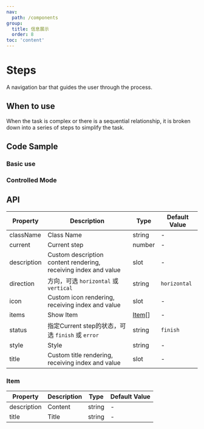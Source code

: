```yaml
---
nav:
  path: /components
group:
  title: 信息展示
  order: 8
toc: 'content'
---
```


# Steps

<!-- <code src="../../docs/components/compatibility.tsx" inline="true"></code> -->

A navigation bar that guides the user through the process.

## When to use

When the task is complex or there is a sequential relationship, it is broken down into a series of steps to simplify the task.

## Code Sample

### Basic use

<code src='../../demo/pages/Steps/index'></code>

### Controlled Mode

<!-- <code src='pages/StepsControl/index'></code> -->

## API

| Property        | Description                               | Type        | Default Value           |
| ----------- | ---------------------------------- | ----------- | ---------------- |
| className   | Class Name                               | string      | -                |
| current     | Current step                           | number      | -                |
| description | Custom description content rendering, receiving index and value | slot        | -                |
| direction   | 方向，可选 `horizontal` 或 `vertical` | string      | `horizontal`     |
| icon        | Custom icon rendering, receiving index and value | slot        | -                |
| items       | Show Item                             | [Item](#item)[] | -                |
| status      | 指定Current step的状态，可选 `finish` 或 `error` | string      | `finish`         |
| style       | Style                               | string      | -                |
| title       | Custom title rendering, receiving index and value | slot        | -                |

### Item

| Property        | Description   | Type   | Default Value   |
| ----------- | ------ | ------ | -------- |
| description | Content   | string | -        |
| title       | Title   | string | -        |
